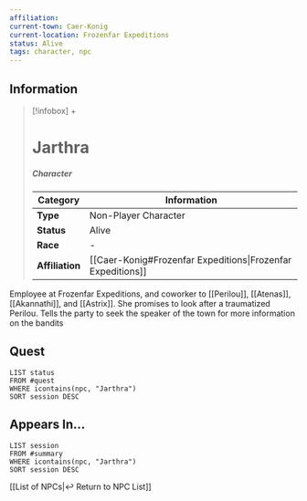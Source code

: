 ```yaml
---
affiliation:
current-town: Caer-Konig
current-location: Frozenfar Expeditions
status: Alive
tags: character, npc
---
```


## Information
> [!infobox] +
> # Jarthra
> ##### Character
> | Category | Information |
> | ---- | ---- |
> | **Type** | Non-Player Character |
> | **Status** | Alive |
> | **Race** | - |
> | **Affiliation** | [[Caer-Konig#Frozenfar Expeditions\|Frozenfar Expeditions]]  |


Employee at Frozenfar Expeditions, and coworker to [[Perilou]], [[Atenas]], [[Akannathi]], and [[Astrix]]. She promises to look after a traumatized Perilou. Tells the party to seek the speaker of the town for more information on the bandits

## Quest

```dataview
LIST status
FROM #quest 
WHERE icontains(npc, "Jarthra")
SORT session DESC
```

## Appears In...
```dataview
LIST session
FROM #summary
WHERE icontains(npc, "Jarthra")
SORT session DESC
```

[[List of NPCs|↩️ Return to NPC List]]